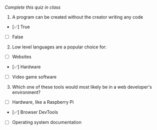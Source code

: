 *Complete this quiz in class*

1. A program can be created without the creator writing any code

- [✅] True
- [ ] False

2. Low level languages are a popular choice for:

- [ ] Websites
- [✅] Hardware
- [ ] Video game software

3. Which one of these tools would most likely be in a web developer's environment?

- [ ] Hardware, like a Raspberry Pi
- [✅] Browser DevTools
- [ ] Operating system documentation
